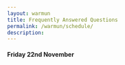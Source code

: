 ```yaml
---
layout: warmun
title: Frequently Answered Questions
permalink: /warmun/schedule/
description:
---
```


#### Friday 22nd November


